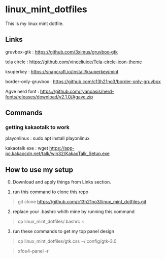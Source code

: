 # linux_mint_dotfiles

This is my linux mint dotfile.

## Links

gruvbox-gtk         : https://github.com/3ximus/gruvbox-gtk

tela circle         : https://github.com/vinceliuice/Tela-circle-icon-theme

ksuperkey           : https://snapcraft.io/install/ksuperkey/mint

border-only-gruvbox : https://github.com/c13h21no3/border-only-gruvbox

Agve nerd font	    : https://github.com/ryanoasis/nerd-fonts/releases/download/v2.1.0/Agave.zip

## Commands

### getting kakaotalk to work

playonlinux       : sudo apt install playonlinux

kakaotalk exe	  : wget https://app-pc.kakaocdn.net/talk/win32/KakaoTalk_Setup.exe

## How to use my setup

0. Download and apply things from Links section.

1. run this command to clone this repo

> git clone https://github.com/c13h21no3/linux_mint_dotfiles.git

2. replace your .bashrc whith mine by running this command

> cp linux_mint_dotfiles/.bashrc ~

3. run these commands to get my top panel design

> cp linux_mint_dotfiles/gtk.css ~/.config/gtk-3.0

> xfce4-panel -r





